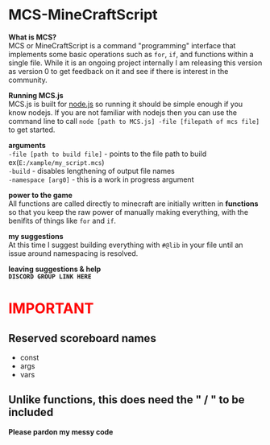 # MCS-MineCraftScript<br/>

**What is MCS?**<br/>
MCS or MineCraftScript is a command "programming" interface that implements some basic operations such as ``for``, ``if``, and functions within a single file.
While it is an ongoing project internally I am releasing this version as version 0 to get feedback on it and see if there is interest in the community.<br/>

**Running MCS.js**<br/>
MCS.js is built for [node.js](https://nodejs.org/) so running it should be simple enough if you know nodejs. If you are not familiar with nodejs then you can use the command line to call ``node [path to MCS.js] -file [filepath of mcs file]`` to get started.<br/>

**arguments**<br/>
``-file [path to build file]`` - points to the file path to build ex(``E:/xample/my_script.mcs``)<br/>
```-build``` - disables lengthening of output file names<br/>
```-namespace [arg0]``` - this is a work in progress argument

**power to the game**<br/>
All functions are called directly to minecraft are initially written in **functions** so that you keep the raw power of manually making everything, with the benifits of things like ``for`` and ``if``.

**my suggestions**
<br/>
At this time I suggest building everything with ``#@lib`` in your file until an issue around namespacing is resolved.

**leaving suggestions & help**<br/>
__``DISCORD GROUP LINK HERE``__

<h1 style="color:red;">IMPORTANT</h1>
<h2>Reserved scoreboard names</h2>
  <ul>
  <li>const</li>
  <li>args</li>
  <li>vars</li>
  </ul>
  <h2>Unlike functions, this does need the " / " to be included</h2>

**Please pardon my messy code**<br/>
